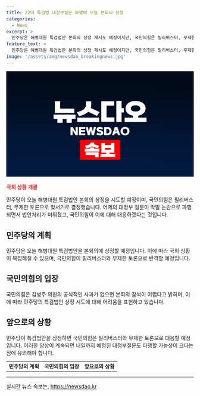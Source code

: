 ```yaml
---
title: 22대 특검법 대정부질문 파행에 오늘 본회의 상정
categories:
  - News
excerpt: >
  민주당은 해병대원 특검법안 본회의 상정 재시도 예정이지만, 국민의힘은 필리버스터, 무제한 토론으로 맞서겠다고 밝혔습니다. 더불어민주당 김병주 의원의 막말 논란으로 대정부질문 파행 후, 국민의힘은 사과 없이 본회의 참석 어렵다며 특검법 처리에 대한 대치가 예상됩니다. 양측의 갈등이 이어지면 대정부질문 또한 파행할 가능성이 있다고 우려됩니다.
feature_text: >
  민주당은 해병대원 특검법안 본회의 상정 재시도 예정이지만, 국민의힘은 필리버스터, 무제한 토론으로 맞서겠다고 밝혔습니다. 더불어민주당 김병주 의원의 막말 논란으로 대정부질문 파행 후, 국민의힘은 사과 없이 본회의 참석 어렵다며 특검법 처리에 대한 대치가 예상됩니다. 양측의 갈등이 이어지면 대정부질문 또한 파행할 가능성이 있다고 우려됩니다.
image: '/assets/img/newsdao_breakingnews.jpg'
---
```


<p><img src="/assets/img/newsdao_breakingnews.jpg" alt="pcversion 속보" /></p>

<p><b><span style="color: #ee2323;">국회 상황 개괄</span></b></p>

<p data-ke-size="size16">민주당이 오늘 해병대원 특검법안 본회의 상정을 시도할 예정이며, 국민의힘은 필리버스터, 무제한 토론으로 맞서기로 결정했습니다. 어제의 대정부 질문이 막말 논란으로 파행되면서 법안처리가 미뤄졌고, 국민의힘이 이에 대해 대응하겠다는 것입니다.</p>

<h2 data-ke-size="size26">민주당의 계획</h2>

<p data-ke-size="size16">민주당은 오늘 해병대원 특검법안을 본회의에 상정할 예정입니다. 이에 따라 국회 상황이 복잡해질 수 있으며, 국민의힘이 필리버스터와 무제한 토론으로 반격할 예정입니다.</p>

<h2 data-ke-size="size26">국민의힘의 입장</h2>

<p data-ke-size="size16">국민의힘은 김병주 의원의 공식적인 사과가 없으면 본회의 참석이 어렵다고 밝히며, 이에 따라 민주당의 특검법안 상정 시도에 대해 어려움을 표현하고 있습니다.</p>

<h2 data-ke-size="size26">앞으로의 상황</h2>

<p data-ke-size="size16">민주당이 특검법안을 상정하면 국민의힘은 필리버스터와 무제한 토론으로 대응할 예정입니다. 이러한 양상이 계속되면 내일까지 예정된 대정부질문도 파행할 가능성이 크다는 점에 유의해야 합니다.</p>

<table>
  <tr>
    <td style="text-align: center; height: 17px;"><b>민주당의 계획</b></td>
    <td style="text-align: center; height: 17px;"><b>국민의힘의 입장</b></td>
    <td style="text-align: center; height: 17px;"><b>앞으로의 상황</b></td>
  </tr>
</table>

<hr>
실시간 뉴스 속보는, <a href="https://newsdao.kr" rel="dofollow">https://newsdao.kr</a>


